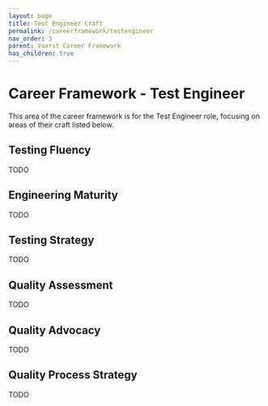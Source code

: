 ```yaml
---
layout: page
title: Test Engineer Craft
permalink: /careerframework/testengineer
nav_order: 3
parent: Vaarst Career Framework
has_children: true
---
```


# Career Framework - Test Engineer

This area of the career framework is for the Test Engineer role, focusing on areas of their craft listed below.

## Testing Fluency
TODO

## Engineering Maturity
TODO

## Testing Strategy
TODO

## Quality Assessment
TODO

## Quality Advocacy
TODO

## Quality Process Strategy
TODO
